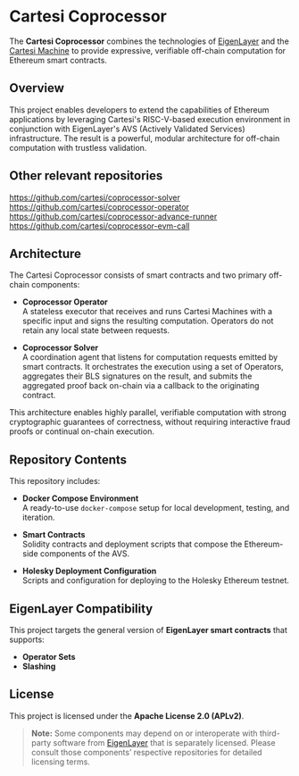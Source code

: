 # Cartesi Coprocessor

The **Cartesi Coprocessor** combines the technologies of [EigenLayer](https://www.eigenlayer.xyz/) and the [Cartesi Machine](https://docs.cartesi.io/machine/) to provide expressive, verifiable off-chain computation for Ethereum smart contracts.

## Overview

This project enables developers to extend the capabilities of Ethereum applications by leveraging Cartesi's RISC-V-based execution environment in conjunction with EigenLayer's AVS (Actively Validated Services) infrastructure. The result is a powerful, modular architecture for off-chain computation with trustless validation.

## Other relevant repositories

https://github.com/cartesi/coprocessor-solver
https://github.com/cartesi/coprocessor-operator
https://github.com/cartesi/coprocessor-advance-runner
https://github.com/cartesi/coprocessor-evm-call

## Architecture

The Cartesi Coprocessor consists of smart contracts and two primary off-chain components:

- **Coprocessor Operator**  
  A stateless executor that receives and runs Cartesi Machines with a specific input and signs the resulting computation. Operators do not retain any local state between requests.

- **Coprocessor Solver**  
  A coordination agent that listens for computation requests emitted by smart contracts. It orchestrates the execution using a set of Operators, aggregates their BLS signatures on the result, and submits the aggregated proof back on-chain via a callback to the originating contract.

This architecture enables highly parallel, verifiable computation with strong cryptographic guarantees of correctness, without requiring interactive fraud proofs or continual on-chain execution.

## Repository Contents

This repository includes:

- **Docker Compose Environment**  
  A ready-to-use `docker-compose` setup for local development, testing, and iteration.

- **Smart Contracts**  
  Solidity contracts and deployment scripts that compose the Ethereum-side components of the AVS.

- **Holesky Deployment Configuration**  
  Scripts and configuration for deploying to the Holesky Ethereum testnet.

## EigenLayer Compatibility

This project targets the general version of **EigenLayer smart contracts** that supports:

- **Operator Sets**
- **Slashing**

## License

This project is licensed under the **Apache License 2.0 (APLv2)**.

> **Note:** Some components may depend on or interoperate with third-party software from [EigenLayer](https://www.eigenlayer.xyz/) that is separately licensed. Please consult those components’ respective repositories for detailed licensing terms.

